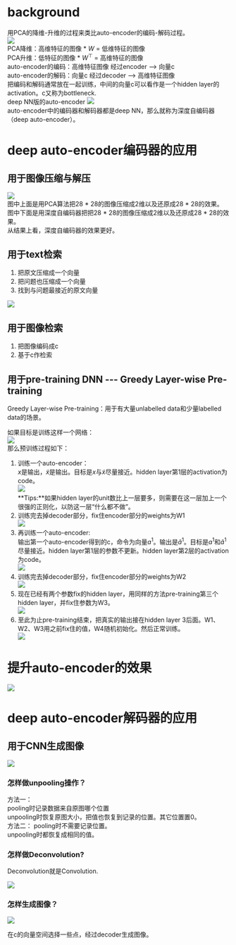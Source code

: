 # background

用PCA的降维-升维的过程来类比auto-encoder的编码-解码过程。  
![](/assets/images/Chapter7/41.png)  
PCA降维：高维特征的图像 * $W$ = 低维特征的图像  
PCA升维：低特征的图像 * $W^\top$ = 高维特征的图像  
auto-encoder的编码：高维特征图像 经过encoder --> 向量c  
auto-encoder的解码：向量c 经过decoder --> 高维特征图像  
把编码和解码通常放在一起训练，中间的向量c可以看作是一个hidden layer的activation。c又称为bottleneck.  
deep NN版的auto-encoder
![](/assets/images/Chapter7/42.png)   
auto-encoder中的编码器和解码器都是deep NN，那么就称为深度自编码器（deep auto-encoder）。  

# deep auto-encoder编码器的应用

## 用于图像压缩与解压

![](/assets/images/Chapter7/43.png)   
图中上面是用PCA算法把28 * 28的图像压缩成2维以及还原成28 * 28的效果。  
图中下面是用深度自编码器把把28 * 28的图像压缩成2维以及还原成28 * 28的效果。  
从结果上看，深度自编码器的效果更好。  

## 用于text检索  

1. 把原文压缩成一个向量  
2. 把问题也压缩成一个向量  
3. 找到与问题最接近的原文向量  

![](/assets/images/Chapter7/44.png)   

## 用于图像检索  

1. 把图像编码成c  
2. 基于c作检索  

## 用于pre-training DNN  --- Greedy Layer-wise Pre-training

Greedy Layer-wise Pre-training：用于有大量unlabelled data和少量labelled data的场景。  

如果目标是训练这样一个网络：  
![](/assets/images/Chapter7/45.png)   
那么预训练过程如下：  
1. 训练一个auto-encoder：  
$x$是输出，$\tilde x$是输出。目标是$x$与$\tilde x$尽量接近。hidden layer第1层的activation为code。  
![](/assets/images/Chapter7/46.png)   
**Tips:**如果hidden layer的unit数比上一层要多，则需要在这一层加上一个很强的正则化，以防这一层“什么都不做”。    
2. 训练完去掉decoder部分，fix住encoder部分的weights为W1  
![](/assets/images/Chapter7/47.png)   
3. 再训练一个auto-encoder:  
输出第一个auto-encoder得到的c，命令为向量$a^1$。输出是$\tilde a^1$。目标是$a^1$和$\tilde a^1$尽量接近。hidden layer第1层的参数不更新。hidden layer第2层的activation为code。  
![](/assets/images/Chapter7/48.png)   
4. 训练完去掉decoder部分，fix住encoder部分的weights为W2  
![](/assets/images/Chapter7/49.png)   
5. 现在已经有两个参数fix的hidden layer，用同样的方法pre-training第三个hidden layer，并fix住参数为W3。  
![](/assets/images/Chapter7/50.png)   
6. 至此为止pre-training结束，把真实的输出接在hidden layer 3后面。W1、W2、W3用之前fix住的值，W4随机初始化。然后正常训练。  
![](/assets/images/Chapter7/51.png)   


# 提升auto-encoder的效果  

![](/assets/images/Chapter7/52.png)   

# deep auto-encoder解码器的应用

## 用于CNN生成图像  

![](/assets/images/Chapter7/53.png)   

### 怎样做unpooling操作？  

方法一：  
pooling时记录数据来自原图哪个位置  
unpooling时恢复原图大小，把值也恢复到记录的位置。其它位置置0。  
方法二：
pooling时不需要记录位置。  
unpooling时都恢复成相同的值。  

### 怎样做Deconvolution?

Deconvolution就是Convolution.  

![](/assets/images/Chapter7/54.png)   

### 怎样生成图像？  

![](/assets/images/Chapter7/55.png)   

在c的向量空间选择一些点，经过decoder生成图像。  